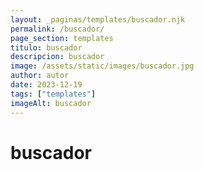 ```yaml
---
layout: _paginas/templates/buscador.njk
permalink: /buscador/
page_section: templates
titulo: buscador
descripcion: buscador
image: /assets/static/images/buscador.jpg
author: autor
date: 2023-12-19 
tags: ["templates"]
imageAlt: buscador
---
```

# buscador
